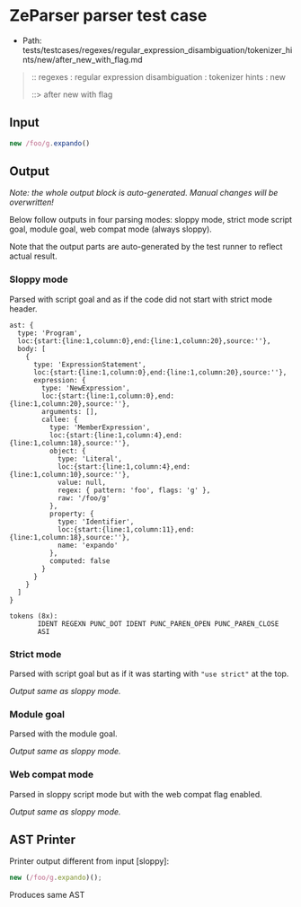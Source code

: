 # ZeParser parser test case

- Path: tests/testcases/regexes/regular_expression_disambiguation/tokenizer_hints/new/after_new_with_flag.md

> :: regexes : regular expression disambiguation : tokenizer hints : new
>
> ::> after new with flag

## Input

`````js
new /foo/g.expando()
`````

## Output

_Note: the whole output block is auto-generated. Manual changes will be overwritten!_

Below follow outputs in four parsing modes: sloppy mode, strict mode script goal, module goal, web compat mode (always sloppy).

Note that the output parts are auto-generated by the test runner to reflect actual result.

### Sloppy mode

Parsed with script goal and as if the code did not start with strict mode header.

`````
ast: {
  type: 'Program',
  loc:{start:{line:1,column:0},end:{line:1,column:20},source:''},
  body: [
    {
      type: 'ExpressionStatement',
      loc:{start:{line:1,column:0},end:{line:1,column:20},source:''},
      expression: {
        type: 'NewExpression',
        loc:{start:{line:1,column:0},end:{line:1,column:20},source:''},
        arguments: [],
        callee: {
          type: 'MemberExpression',
          loc:{start:{line:1,column:4},end:{line:1,column:18},source:''},
          object: {
            type: 'Literal',
            loc:{start:{line:1,column:4},end:{line:1,column:10},source:''},
            value: null,
            regex: { pattern: 'foo', flags: 'g' },
            raw: '/foo/g'
          },
          property: {
            type: 'Identifier',
            loc:{start:{line:1,column:11},end:{line:1,column:18},source:''},
            name: 'expando'
          },
          computed: false
        }
      }
    }
  ]
}

tokens (8x):
       IDENT REGEXN PUNC_DOT IDENT PUNC_PAREN_OPEN PUNC_PAREN_CLOSE
       ASI
`````

### Strict mode

Parsed with script goal but as if it was starting with `"use strict"` at the top.

_Output same as sloppy mode._

### Module goal

Parsed with the module goal.

_Output same as sloppy mode._

### Web compat mode

Parsed in sloppy script mode but with the web compat flag enabled.

_Output same as sloppy mode._

## AST Printer

Printer output different from input [sloppy]:

````js
new (/foo/g.expando)();
````

Produces same AST
